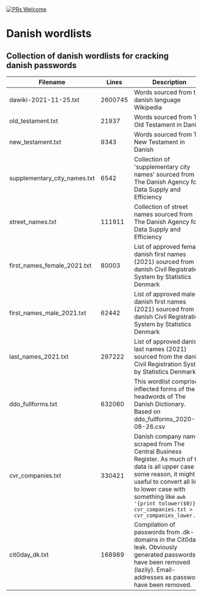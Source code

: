 [![PRs Welcome](https://img.shields.io/badge/PRs-welcome-brightgreen.svg?style=flat-square)](http://makeapullrequest.com)

# Danish wordlists
## Collection of danish wordlists for cracking danish passwords

Filename  | Lines | Description | Source
------------- | ------------- | ------------- | -------------
dawiki-2021-11-25.txt  |  2600745  |  Words sourced from the danish language Wikipedia  | https://dumps.wikimedia.org/dawiki/20211120/
old_testament.txt   |  21937  |  Words sourced from The Old Testament in Danish  |  https://www.gutenberg.org/cache/epub/2143/pg2143.txt
new_testament.txt  |  9343  |  Words sourced from The New Testament in Danish  |  https://www.gutenberg.org/cache/epub/2143/pg2143.txt
supplementary_city_names.txt  |  6542  |  Collection of 'supplementary city names' sourced from The Danish Agency for Data Supply and Efficiency  |  https://api.dataforsyningen.dk/supplerendebynavne?format=csv
street_names.txt  |  111911  |  Collection of street names sourced from The Danish Agency for Data Supply and Efficiency  |  https://api.dataforsyningen.dk/vejstykker?format=csv
first_names_female_2021.txt  |  80003  |  List of approved female danish first names (2021) sourced from the danish Civil Registration System by Statistics Denmark |  https://www.dst.dk/da/Statistik/emner/borgere/navne
first_names_male_2021.txt  |  62442  |  List of approved male danish first names (2021) sourced from the danish Civil Registration System by Statistics Denmark |  https://www.dst.dk/da/Statistik/emner/borgere/navne
last_names_2021.txt  |  297222  |   List of approved danish last names (2021) sourced from the danish Civil Registration System by Statistics Denmark |  https://www.dst.dk/da/Statistik/emner/borgere/navne
ddo_fullforms.txt  |  632060  |  This wordlist comprises inflected forms of the headwords of The Danish Dictionary. Based on ddo_fullforms_2020-08-26.csv |  https://korpus.dsl.dk/resources/details/ddo-fullforms.html
cvr_companies.txt  |  330421  |  Danish company names scraped from The Central Business Register. As much of the data is all upper case for some reason, it might be useful to convert all lines to lower case with something like `awk '{print tolower($0)}' < cvr_companies.txt > cvr_companies_lower.txt` |  https://datacvr.virk.dk/data/
cit0day_dk.txt  |  168989  |  Compilation of passwords from .dk-domains in the Cit0day leak. Obviously generated passwords have been removed (lazily). Email-addresses as passwords have been removed.  |  List of sites in the leak: https://gist.github.com/gvolluz/dd0df2ba2400c4891f95d05de3dde1da
